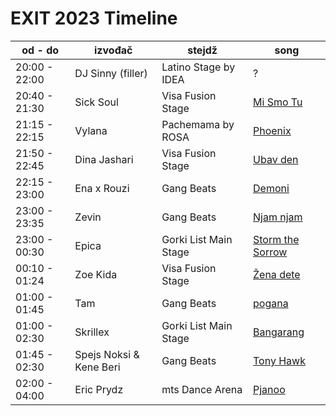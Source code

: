 # EXIT 2023 Timeline

| od - do | izvođač | stejdž | song |
|-|-|-|-|
| 20:00 - 22:00 | DJ Sinny (filler) | Latino Stage by IDEA | ?
| 20:40 - 21:30 | Sick Soul | Visa Fusion Stage | [Mi Smo Tu](https://open.spotify.com/track/0qbg5hIDIMZHwJfnjE3Bu4?si=672b92c2aeba40ca)
| 21:15 - 22:15 | Vylana | Pachemama by ROSA | [Phoenix](https://open.spotify.com/track/4PJ5DrPhvYn1aMi5AEBlqi?si=bbf37ad1a7c84587)
| 21:50 - 22:45 | Dina Jashari | Visa Fusion Stage | [Ubav den](https://open.spotify.com/track/2nW1xOx7Tq8npH4PacAkhG?si=99c7c57a6d0c4c8b)
| 22:15 - 23:00 | Ena x Rouzi | Gang Beats | [Demoni](https://open.spotify.com/track/3uckn8VpRBJC71ndslJ4AB?si=c66df8b1e4ac4e01)
| 23:00 - 23:35 | Zevin | Gang Beats | [Njam njam](https://open.spotify.com/track/1Ze64dANzbIs8ZhKiJcKe2?si=792e44478f0b4e44)
| 23:00 - 00:30 | Epica | Gorki List Main Stage | [Storm the Sorrow](https://open.spotify.com/track/54dFYX1WmZFpu3Teceo5lY?si=88a3924192424447)
| 00:10 - 01:24 | Zoe Kida | Visa Fusion Stage | [Žena dete](https://open.spotify.com/track/5xDcUgVC5gJHA2ueeWO4Qu?si=318581214b8a4ca6)
| 01:00 - 01:45 | Tam | Gang Beats | [pogana](https://open.spotify.com/track/0CVak58QBkbjrZSTEUOHHQ?si=fe4ecaea9d014e70)
| 01:00 - 02:30 | Skrillex | Gorki List Main Stage | [Bangarang](https://open.spotify.com/track/6VRhkROS2SZHGlp0pxndbJ?si=33f63be66bac4880)
| 01:45 - 02:30 | Spejs Noksi & Kene Beri | Gang Beats | [Tony Hawk](https://open.spotify.com/track/4YTjJltwWmiOVbI8Uf7ozn?si=b88ca3547fbd405d)
| 02:00 - 04:00 | Eric Prydz | mts Dance Arena | [Pjanoo](https://open.spotify.com/track/0F2BxpbxH8Yc3pLub48hrb?si=06b685fbaf0743a7)
